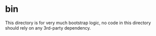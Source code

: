 # bin
This directory is for very much bootstrap logic,
no code in this directory should rely on any 3rd-party dependency.
